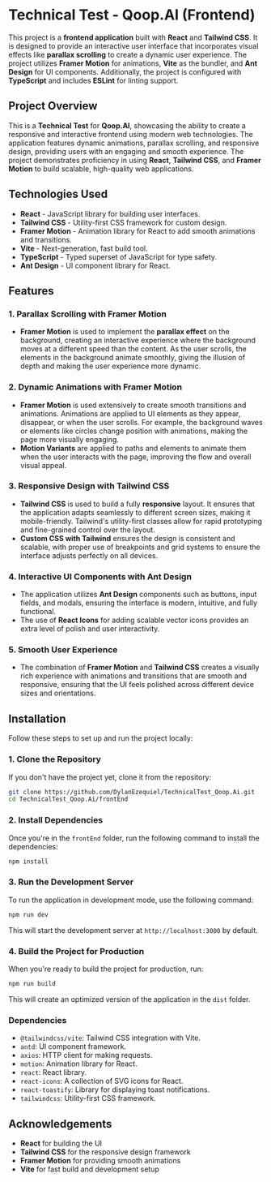
# Technical Test - Qoop.AI (Frontend)

This project is a **frontend application** built with **React** and **Tailwind CSS**. It is designed to provide an interactive user interface that incorporates visual effects like **parallax scrolling** to create a dynamic user experience. The project utilizes **Framer Motion** for animations, **Vite** as the bundler, and **Ant Design** for UI components. Additionally, the project is configured with **TypeScript** and includes **ESLint** for linting support.

## Project Overview

This is a **Technical Test** for **Qoop.AI**, showcasing the ability to create a responsive and interactive frontend using modern web technologies. The application features dynamic animations, parallax scrolling, and responsive design, providing users with an engaging and smooth experience. The project demonstrates proficiency in using **React**, **Tailwind CSS**, and **Framer Motion** to build scalable, high-quality web applications.

## Technologies Used

- **React** - JavaScript library for building user interfaces.
- **Tailwind CSS** - Utility-first CSS framework for custom design.
- **Framer Motion** - Animation library for React to add smooth animations and transitions.
- **Vite** - Next-generation, fast build tool.
- **TypeScript** - Typed superset of JavaScript for type safety.
- **Ant Design** - UI component library for React.

## Features

### 1. **Parallax Scrolling** with Framer Motion
   - **Framer Motion** is used to implement the **parallax effect** on the background, creating an interactive experience where the background moves at a different speed than the content. As the user scrolls, the elements in the background animate smoothly, giving the illusion of depth and making the user experience more dynamic.

### 2. **Dynamic Animations** with Framer Motion
   - **Framer Motion** is used extensively to create smooth transitions and animations. Animations are applied to UI elements as they appear, disappear, or when the user scrolls. For example, the background waves or elements like circles change position with animations, making the page more visually engaging.
   - **Motion Variants** are applied to paths and elements to animate them when the user interacts with the page, improving the flow and overall visual appeal.

### 3. **Responsive Design** with Tailwind CSS
   - **Tailwind CSS** is used to build a fully **responsive** layout. It ensures that the application adapts seamlessly to different screen sizes, making it mobile-friendly. Tailwind's utility-first classes allow for rapid prototyping and fine-grained control over the layout.
   - **Custom CSS with Tailwind** ensures the design is consistent and scalable, with proper use of breakpoints and grid systems to ensure the interface adjusts perfectly on all devices.

### 4. **Interactive UI Components** with Ant Design
   - The application utilizes **Ant Design** components such as buttons, input fields, and modals, ensuring the interface is modern, intuitive, and fully functional.
   - The use of **React Icons** for adding scalable vector icons provides an extra level of polish and user interactivity.

### 5. **Smooth User Experience**
   - The combination of **Framer Motion** and **Tailwind CSS** creates a visually rich experience with animations and transitions that are smooth and responsive, ensuring that the UI feels polished across different device sizes and orientations.


## Installation

Follow these steps to set up and run the project locally:

### 1. Clone the Repository

If you don't have the project yet, clone it from the repository:

```bash
git clone https://github.com/DylanEzequiel/TechnicalTest_Qoop.Ai.git
cd TechnicalTest_Qoop.Ai/frontEnd
```

### 2. Install Dependencies

Once you're in the `frontEnd` folder, run the following command to install the dependencies:

```bash
npm install
```

### 3. Run the Development Server

To run the application in development mode, use the following command:

```bash
npm run dev
```

This will start the development server at `http://localhost:3000` by default.

### 4. Build the Project for Production

When you're ready to build the project for production, run:

```bash
npm run build
```

This will create an optimized version of the application in the `dist` folder.

### Dependencies

- `@tailwindcss/vite`: Tailwind CSS integration with Vite.
- `antd`: UI component framework.
- `axios`: HTTP client for making requests.
- `motion`: Animation library for React.
- `react`: React library.
- `react-icons`: A collection of SVG icons for React.
- `react-toastify`: Library for displaying toast notifications.
- `tailwindcss`: Utility-first CSS framework.


## Acknowledgements

- **React** for building the UI
- **Tailwind CSS** for the responsive design framework
- **Framer Motion** for providing smooth animations
- **Vite** for fast build and development setup
